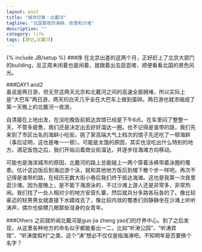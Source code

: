 ```yaml
---
layout: post
title: "城市印象：北戴河"
tagline: "北国夏夜的海鲜、街景和沙滩"
description: ""
category: life
tags: [游记,北戴河]
---
```

{% include JB/setup %}
###序
在北京出差的这两个月，正好赶上了北京大部门的building，反正周末闲着也是闲着，就跟着出去逛逛喽，顺便看看北国的景色风光。  

###DAY1 and2  
虽说是两日游，但无奈这两天北京和北戴河之间的高速全面拥堵，所以实际上是“大巴车”两日游，两天的白天几乎全在大巴车上做到蛋碎。两日游也就浓缩成了第一天晚上的北戴河一夜游。  

自清晨在上地出发，在没吃晚饭前抵达宾馆已经是下午6点。在车里闷了整整一天，不管多疲惫，我们还是决定出去好好溜达一圈。也不记得是谁带的路，我们先来到了市区出名的海鲜小吃街，挑了家高端大气上档次的馆子先还吃了一顿海鲜（事后证明，这也是唯一一顿）。可能是太饿的原因，其实也没吃出什么特别的地方。酒足饭饱之后，我们开始沿着商业街溜达，并逐步往海滩方向移动。  

可能也是海滨城市的原因，北戴河的路上总能碰上一两个穿着泳裤带着泳圈的蜀黍。估计这边饭后到海边游个泳，就和其他地方饭后到楼下散个步一样吧。再次不记得是谁带的路，在经历无数大街小巷后我们终于抵达海滩。这也是我第一次夜里逛沙滩。因为是晚上，是不能下海游泳的，不过沙滩上游人还是非常多，非常热闹。我们找了一处人相对少的地方安营扎寨，然后就兵分多路各玩各的了。像比较豪迈的轻男男女就直接下水嬉戏去了，像比较内敛的蜀黍们则静静坐在沙滩上听听涛声，偶尔也偷瞟几眼那些湿身的女青年。  

###Others
之前就听闻北戴河是guo jia zheng yao们的疗养中心。到了之后发现，从这里各种地方的命名似乎都能看出一二，比如“听涛公园”，“听涛宾馆”、“听涛度假村”之类，这个“涛”想必不仅仅是指海涛吧。不知明年是否要换个名字？  

